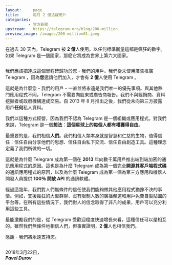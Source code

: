 ```yaml
---
layout:     page
title:      每月 2 億活躍用戶
categories:
          - 官方新聞
upstream:   https://telegram.org/blog/200-million
preview_image: /images/200-million01.jpeg
---
```

在過去 30 天內，Telegram 被 **2 億**人使用。以任何標準衡量這都是瘋狂的數字。如果 Telegram 是一個國家，那麼它將成為世界上第六大國家。

<img alt="" src="{{ site.baseurl | prepend: site.url }}/images/200-million01.jpeg">
<br>

我們應該把達成這個里程碑歸功於您 - 我們的用戶。我們從未使用廣告推廣 Telegram ，因為**您**邀請他們加入，才會有 **2 億**人使用 Telegram 。

這就是為什麼您 - 我們的用戶 - 一直並將永遠是我們唯一的優先事項。與其他熱門應用程式不同，Telegram 不需要向股東或廣告商報告。我們不與經銷商、資料挖掘者或政府機構達成交易。自 2013 年 8 月推出之後，我們從未向第三方披露用戶**任何**私人資料。

我們以這種方式經營，因為我們不認為 Telegram 是一個組織或應用程式。對我們來說，Telegram 是一個**想法**：**這個星球上的每個人都有權獲得自由**。

最重要的是，我們相信**人們**。我們相信人類本身就是智慧和仁慈的生物，值得信任：信任自由分享他們的思想、信任自由私下交流、信任自由創造工具。這種理念定義了我們所做的一切。

這就是為什麼 Telegram 成為第一個在 **2013** 年向數千萬用戶推出端到端加密的通訊應用程式的原因。這也是為什麼 Telegram 成為第一個完全**開源其客戶端程式碼**的通訊應用程式的原因，以及為什麼 Telegram 成為第一個為第三方應用和機器人開發人員提供 **100％ 開放 API** 的通訊軟體。

經過這幾年，我們對人們無條件的信任使我們能夠做其他應用程式猶豫不決的事情。例如，支援瘋狂的大型群聊、沒有限制人數的廣播頻道和用戶免費自製貼圖的平台等。在所有這些情況下，我們對人的信念取得了非凡的成果，用戶可以充分利用這些工具。

最能激勵我們的是，從 Telegram 受歡迎程度快速增長來看，這種信任可以是相互的。雖然我們無條件地相信人們，但事實證明，**2 億**人也相信我們。

感謝 - 我們將永遠支持您。

<img alt="" src="{{ site.baseurl | prepend: site.url }}/images/200-million02.jpeg">
<br>


2018年3月22日，<br>
***Pavel Durov***

